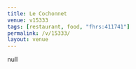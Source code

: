 ```yaml
---
title: Le Cochonnet
venue: v15333
tags: [restaurant, food, "fhrs:411741"]
permalink: /v/15333/
layout: venue
---
```

null